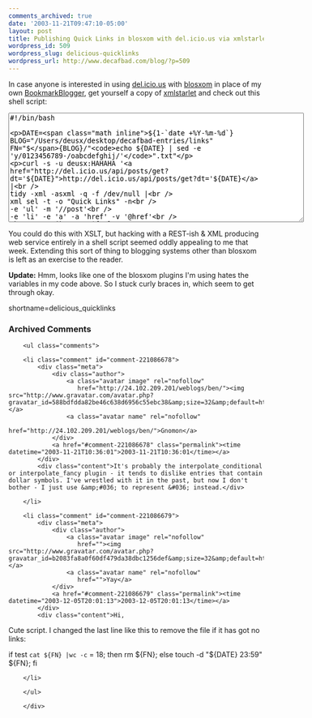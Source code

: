 ```yaml
---
comments_archived: true
date: '2003-11-21T09:47:10-05:00'
layout: post
title: Publishing Quick Links in blosxom with del.icio.us via xmlstarlet
wordpress_id: 509
wordpress_slug: delicious-quicklinks
wordpress_url: http://www.decafbad.com/blog/?p=509
---
```

<p>
In case anyone is interested in using <a href="http://del.icio.us/">del.icio.us</a> with <a href="http://www.blosxom.com">blosxom</a> in place of my own <a href="http://www.decafbad.com/twiki/bin/view/Main/BookmarkBlogger">BookmarkBlogger</a>, get yourself a copy of <a href="http://xmlstar.sourceforge.net/">xmlstarlet</a> and check out this shell script:
</p>
<textarea rows="14" cols="70">
#!/bin/bash

DATE=${1-`date +%Y-%m-%d`}
BLOG="/Users/deusx/desktop/decafbad-entries/links"
FN="${BLOG}/"`echo ${DATE} | sed -e 'y/0123456789-/oabcdefghij/'`".txt"

curl -s -u deusx:HAHAHA 'http://del.icio.us/api/posts/get?dt='${DATE} |\
	tidy -xml -asxml -q -f /dev/null |\
	xml sel -t -o "Quick Links" -n \
			-e 'ul'  -m '//post' \
			-e 'li'  -e 'a' -a 'href' -v '@href' \
			-b -v 'text()' -n  > ${FN}

touch -d "${DATE} 23:59" ${FN}
</textarea>

<p>
You could do this with XSLT, but hacking with a REST-ish & XML producing web service entirely in a shell script seemed oddly appealing to me that week.  Extending this sort of thing to blogging systems other than blosxom is left as an exercise to the reader.
</p>
<p>
<b>Update:</b> Hmm, looks like one of the blosxom plugins I'm using hates the variables in my code above.  So I stuck curly braces in, which seem to get through okay.
</p>
<!--more-->
shortname=delicious_quicklinks

<div id="comments" class="comments archived-comments">
            <h3>Archived Comments</h3>
            
        <ul class="comments">
            
        <li class="comment" id="comment-221086678">
            <div class="meta">
                <div class="author">
                    <a class="avatar image" rel="nofollow" 
                       href="http://24.102.209.201/weblogs/ben/"><img src="http://www.gravatar.com/avatar.php?gravatar_id=588bdfdda82be46c638d6956c55ebc38&amp;size=32&amp;default=http://mediacdn.disqus.com/1320279820/images/noavatar32.png"/></a>
                    <a class="avatar name" rel="nofollow" 
                       href="http://24.102.209.201/weblogs/ben/">Gnomon</a>
                </div>
                <a href="#comment-221086678" class="permalink"><time datetime="2003-11-21T10:36:01">2003-11-21T10:36:01</time></a>
            </div>
            <div class="content">It's probably the interpolate_conditional or interpolate_fancy plugin - it tends to dislike entries that contain dollar symbols. I've wrestled with it in the past, but now I don't bother - I just use &amp;#036; to represent &#036; instead.</div>
            
        </li>
    
        <li class="comment" id="comment-221086679">
            <div class="meta">
                <div class="author">
                    <a class="avatar image" rel="nofollow" 
                       href=""><img src="http://www.gravatar.com/avatar.php?gravatar_id=b2083fa8a0f60df479da38dbc1256def&amp;size=32&amp;default=http://mediacdn.disqus.com/1320279820/images/noavatar32.png"/></a>
                    <a class="avatar name" rel="nofollow" 
                       href="">Yay</a>
                </div>
                <a href="#comment-221086679" class="permalink"><time datetime="2003-12-05T20:01:13">2003-12-05T20:01:13</time></a>
            </div>
            <div class="content">Hi,
Cute script. I changed the last line like this to remove the file if it has got no links:

if test `cat ${FN} |wc -c` = 18; then rm ${FN}; else touch -d "${DATE} 23:59" ${FN}; fi</div>
            
        </li>
    
        </ul>
    
        </div>
    